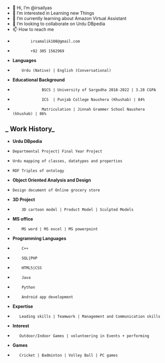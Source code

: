 - 👋 Hi, I’m @irsailyas
- 👀 I’m interested in Learning new Things
- 🌱 I’m currently learning about Amazon Virtual Assistant
- 💞️ I’m looking to collaborate on Urdu DBpedia
- 📫 How to reach me
-             irsamalik108@gmail.com   
-             +92 305 1562969                                                                                                                                         
- **Languages**
-         Urdu (Native) | English (Conversational)      
-  **Educational Background** 
-                  BSCS | University of Sargodha 2018-2022 | 3.28 CGPA
-                  ICS  | Punjab College Naushera (Khushab) | 84% 
-                  Matriculation | Jinnah Grammer School Naushera (khushab) | 86%
 _ **Work History**_
-                       
- **Urdu DBpedia**
-     Departmental Project| Final Year Project
-     Urdu mapping of classes, datatypes and properties  
-     RDF Triples of ontology                                                         
- **Object Oriented Analysis and Design**
-     Design document of Online grocery store
-  **3D Project**
-         3D cartoon model | Product Model | Sculpted Models
- **MS office**
-         MS word | MS excel | MS powerpoint
- **Programming Languages**
-         C++
-         SQL|PHP
-         HTML5|CSS
-         Java
-         Python
-         Android app development
-  **Expertise**
-        Leading skills | Teamwork | Management and Communication skills
-  **Interest**
-        Outdoor/Indoor Games | volunteering in Events + performing
-   **Games**
-        Cricket | Badminton | Volley Ball | PC games
